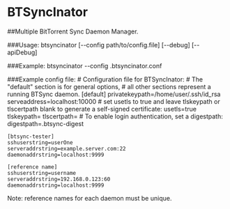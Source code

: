 BTSyncInator
============

##Multiple BitTorrent Sync Daemon Manager.

###Usage:
    btsyncinator [--config path/to/config.file] [--debug] [--apiDebug]

###Example:
    btsyncinator --config .btsyncinator.conf

###Example config file:
    # Configuration file for BTSyncInator:
    # The "default" section is for general options,
    # all other sections represent a running BTSync daemon.
    [default]
    privatekeypath=/home/user/.ssh/id_rsa
    serveaddress=localhost:10000
    # set usetls to true and leave tlskeypath or tlscertpath blank to generate a self-signed certificate:
    usetls=true
    tlskeypath=
    tlscertpath=
    # To enable login authentication, set a digestpath:
    digestpath=.btsync-digest

    [btsync-tester]
    sshuserstring=userOne
    serveraddrstring=example.server.com:22
    daemonaddrstring=localhost:9999

    [reference name]
    sshuserstring=username
    serveraddrstring=192.168.0.123:60
    daemonaddrstring=localhost:9999

Note: reference names for each daemon must be unique.
